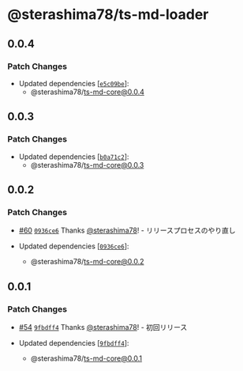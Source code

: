 # @sterashima78/ts-md-loader

## 0.0.4

### Patch Changes

- Updated dependencies [[`e5c09be`](https://github.com/sterashima78/ts-md/commit/e5c09be043834ee3b874a34a9475637a9979cec8)]:
  - @sterashima78/ts-md-core@0.0.4

## 0.0.3

### Patch Changes

- Updated dependencies [[`b0a71c2`](https://github.com/sterashima78/ts-md/commit/b0a71c2e669b90ee7bbb6d42e5a7845fbba8c133)]:
  - @sterashima78/ts-md-core@0.0.3

## 0.0.2

### Patch Changes

- [#60](https://github.com/sterashima78/ts-md/pull/60) [`0936ce6`](https://github.com/sterashima78/ts-md/commit/0936ce6de639715128b9cf816df3529ce0b3c369) Thanks [@sterashima78](https://github.com/sterashima78)! - リリースプロセスのやり直し

- Updated dependencies [[`0936ce6`](https://github.com/sterashima78/ts-md/commit/0936ce6de639715128b9cf816df3529ce0b3c369)]:
  - @sterashima78/ts-md-core@0.0.2

## 0.0.1

### Patch Changes

- [#54](https://github.com/sterashima78/ts-md/pull/54) [`9fbdff4`](https://github.com/sterashima78/ts-md/commit/9fbdff475e9e9db6a607a975563e9a8daf167ea1) Thanks [@sterashima78](https://github.com/sterashima78)! - 初回リリース

- Updated dependencies [[`9fbdff4`](https://github.com/sterashima78/ts-md/commit/9fbdff475e9e9db6a607a975563e9a8daf167ea1)]:
  - @sterashima78/ts-md-core@0.0.1
